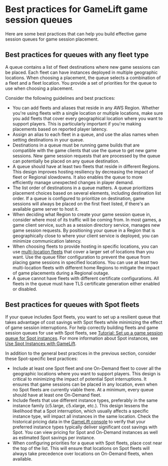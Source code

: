 # Best practices for GameLift game session queues<a name="queues-best-practices"></a>

Here are some best practices that can help you build effective game session queues for game session placement\.

## Best practices for queues with any fleet type<a name="queues-design-destinations"></a>

A queue contains a list of fleet destinations where new game sessions can be placed\. Each fleet can have instances deployed in multiple geographic locations\. When choosing a placement, the queue selects a combination of a fleet and a fleet location\. You provide a set of priorities for the queue to use when choosing a placement\.

Consider the following guidelines and best practices:
+ You can add fleets and aliases that reside in any AWS Region\. Whether you're using fleets with a single location or multiple locations, make sure you add fleets that cover every geographical location where you want to support players\. This is particularly important if you're making placements based on reported player latency\.
+ Assign an alias to each fleet in a queue, and use the alias names when setting destinations in your queue\.
+ Destinations in a queue must be running game builds that are compatible with the game clients that use the queue to get new game sessions\. New game session requests that are processed by the queue can potentially be placed on any queue destination\.
+ A queue should have at least two fleets that reside in different Regions\. This design improves hosting resiliency by decreasing the impact of fleet or Regional slowdowns\. It also enables the queue to more efficiently manage unexpected changes in player demand\.
+ The list order of destinations in a queue matters\. A queue prioritizes placement choices based on several elements, including destination list order\. If a queue is configured to prioritize on destination, game sessions will always be placed on the first fleet listed, if there's an available game server to host it\.
+ When deciding what Region to create your game session queue in, consider where most of its traffic will be coming from\. In most games, a game client service, such as a session directory service, manages new game session requests\. By positioning your queue in a Region that is geographically close to where your client service is deployed, you can minimize communication latency\.
+ When choosing fleets to provide hosting in specific locations, you can use [multi\-location fleets](gamelift-regions.md#gamelift-regions-hosting) that cover a larger set of locations than you want\. Use the queue filter configuration to prevent the queue from placing game sessions in specified locations\. You can use at least two multi\-location fleets with different home Regions to mitigate the impact of game placements during a Regional outage\.
+ A queue cannot have fleets with different certificate configurations\. All fleets in the queue must have TLS certificate generation either enabled or disabled\.

## Best practices for queues with Spot fleets<a name="queues-design-spot"></a>

If your queue includes Spot fleets, you want to set up a resilient queue that takes advantage of cost savings with Spot fleets while minimizing the effect of game session interruptions\. For help correctly building fleets and game session queues for use with Spot fleets, see [Tutorial: Set up a game session queue for Spot instances](tutorial-queues-spot.md)\. For more information about Spot instances, see [Use Spot Instances with GameLift](spot-tasks.md)\.

In addition to the general best practices in the previous section, consider these Spot\-specific best practices:
+ Include at least one Spot fleet and one On\-Demand fleet to cover all the geographic locations where you want to support players\. This design is critical to minimizing the impact of potential Spot interruptions\. It ensures that game sessions can be placed in any location, even when no Spot fleets are currently viable there\. At a minimum, every queue should have at least one On\-Demand fleet\.
+ Include fleets that use different instance types, preferably in the same instance family \(c5\.large, c5\.xlarge, etc\.\)\. This design lessens the likelihood that a Spot interruption, which usually affects a specific instance type, will impact all instances in the same location\. Check the historical pricing data in the [GameLift console](https://console.aws.amazon.com/gamelift/) to verify that your preferred instance types typically deliver significant cost savings with Spot\. You can view pricing for Spot and On\-Demand instances as well as estimated Spot savings per instance\.
+ When configuring priorities for a queue with Spot fleets, place cost near the top of the list\. This will ensure that locations on Spot fleets will always take precedence over locations on On\-Demand fleets, when available\.